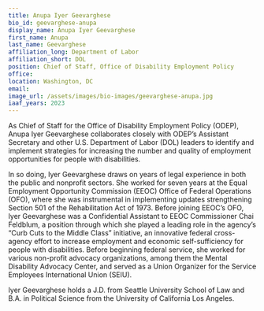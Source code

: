 ```yaml
---
title: Anupa Iyer Geevarghese
bio_id: geevarghese-anupa
display_name: Anupa Iyer Geevarghese
first_name: Anupa
last_name: Geevarghese
affiliation_long: Department of Labor
affiliation_short: DOL
position: Chief of Staff, Office of Disability Employment Policy
office: 
location: Washington, DC
email: 
image_url: /assets/images/bio-images/geevarghese-anupa.jpg
iaaf_years: 2023
---
```

As Chief of Staff for the Office of Disability Employment Policy (ODEP), Anupa Iyer Geevarghese collaborates closely with ODEP’s Assistant Secretary and other U.S. Department of Labor (DOL) leaders to identify and implement strategies for increasing the number and quality of employment opportunities for people with disabilities.

In so doing, Iyer Geevarghese draws on years of legal experience in both the public and nonprofit sectors. She worked for seven years at the Equal Employment Opportunity Commission (EEOC) Office of Federal Operations (OFO), where she was instrumental in implementing updates strengthening Section 501 of the Rehabilitation Act of 1973.  Before joining EEOC’s OFO, Iyer Geevarghese was a Confidential Assistant to EEOC Commissioner Chai Feldblum, a position through which she played a leading role in the agency’s “Curb Cuts to the Middle Class” initiative, an innovative federal cross-agency effort to increase employment and economic self-sufficiency for people with disabilities. Before beginning federal service, she worked for various non-profit advocacy organizations, among them the Mental Disability Advocacy Center, and served as a Union Organizer for the Service Employees International Union (SEIU).

Iyer Geevarghese holds a J.D. from Seattle University School of Law and B.A. in Political Science from the University of California Los Angeles.